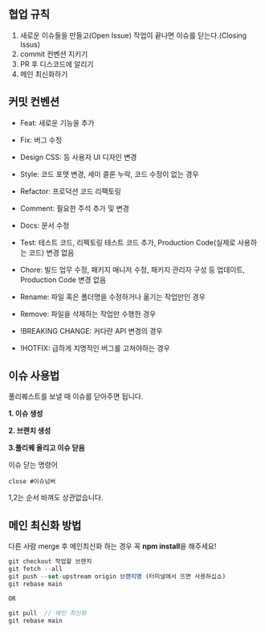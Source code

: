 ## 협업 규칙
1. 새로운 이슈들을 만들고(Open Issue) 작업이 끝나면 이슈를 닫는다.(Closing Issus)
2. commit 컨벤션 지키기
3. PR 후 디스코드에 알리기
4. 메인 최신화하기

## 커밋 컨벤션

- Feat: 새로운 기능을 추가

- Fix: 버그 수정

- Design CSS: 등 사용자 UI 디자인 변경

- Style: 코드 포맷 변경, 세미 콜론 누락, 코드 수정이 없는 경우

- Refactor: 프로덕션 코드 리팩토링

- Comment: 필요한 주석 추가 및 변경

- Docs: 문서 수정

- Test: 테스트 코드, 리펙토링 테스트 코드 추가, Production Code(실제로 사용하는 코드) 변경 없음

- Chore: 빌드 업무 수정, 패키지 매니저 수정, 패키지 관리자 구성 등 업데이트, Production Code 변경 없음

- Rename: 파일 혹은 폴더명을 수정하거나 옮기는 작업만인 경우

- Remove: 파일을 삭제하는 작업만 수행한 경우

- !BREAKING CHANGE: 커다란 API 변경의 경우

- !HOTFIX: 급하게 치명적인 버그를 고쳐야하는 경우

## 이슈 사용법
풀리퀘스트를 보낼 때 이슈를 닫아주면 됩니다.

**1. 이슈 생성** 

**2. 브랜치 생성**

**3.풀리퀘 올리고 이슈 닫음**

이슈 닫는 명령어 

`close #이슈넘버`

1,2는 순서 바껴도 상관없습니다.

## 메인 최신화 방법
다른 사람 merge 후 메인최신화 하는 경우 꼭 **npm install**을 해주세요!
```jsx
git checkout 작업할 브랜치 
git fetch --all 
git push --set-upstream origin 브랜치명 (터미널에서 뜨면 사용하십쇼)
git rebase main

OR

git pull  // 메인 최신화
git rebase main
```
